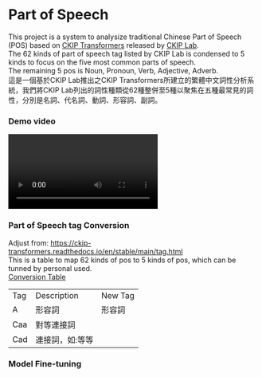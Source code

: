# Part of Speech
This project is a system to analysize traditional Chinese Part of Speech (POS) based on [CKIP Transformers](https://github.com/ckiplab/ckip-transformers) released by [CKIP Lab](https://github.com/ckiplab).  
The 62 kinds of part of speech tag listed by CKIP Lab is condensed to 5 kinds to focus on the five most common parts of speech.  
The remaining 5 pos is Noun, Pronoun, Verb, Adjective, Adverb.  
這是一個基於CKIP Lab推出之CKIP Transformers所建立的繁體中文詞性分析系統，我們將CKIP Lab列出的詞性種類從62種整併至5種以聚焦在五種最常見的詞性，分別是名詞、代名詞、動詞、形容詞、副詞。

### Demo video
<video></video>

### Part of Speech tag Conversion
Adjust from: https://ckip-transformers.readthedocs.io/en/stable/main/tag.html  
This is a table to map 62 kinds of pos to 5 kinds of pos, which can be tunned by personal used.  
[Conversion Table](url)
<table>
  <tr>
    <td>Tag</td>
    <td>Description</td>
    <td>New Tag</td>
  </tr>
  <tr>
    <td>A</td>
    <td>形容詞</td>
    <td>形容詞</td>
  </tr>
  <tr>
    <td>Caa</td>
    <td>對等連接詞</td>
    <td></td>
  </tr>
  <tr>
    <td>Cad</td>
    <td>連接詞，如:等等</td>
    <td></td>
  </tr>
</table>

### Model Fine-tuning


